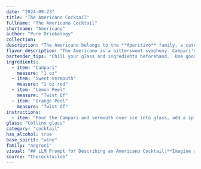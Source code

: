 ```yaml
---
date: "2024-09-23"
title: "The Americano Cocktail"
fullname: "The Americano Cocktail"
shortname: "Americano"
author: "Pure Drinkology"
collection:
description: "The Americano belongs to the **Aperitivo** family, a category of Italian cocktails designed to stimulate the appetite before a meal. It originated in **Milan, Italy**, in the late 19th century, and its name is a nod to the popularity of American tourists who frequented its birthplace, the Café Campari. "
flavor_description: "The Americano is a bittersweet symphony. Campari's bitter orange and herbal notes clash with the sweet, herbal complexity of the vermouth, creating a surprisingly balanced and refreshing drink. The citrus peels add a touch of zest and a hint of floral aroma, rounding out the profile with a subtle elegance. It's like a crisp autumn day bottled – complex, invigorating, and ultimately satisfying. "
bartender_tips: "Chill your glass and ingredients beforehand.  Use good quality Campari and Vermouth, and be precise with measurements.  Express the peels over the drink before discarding them, and ensure your ice is fresh.  Stir gently to combine, avoiding dilution.  A simple garnish of a lemon twist adds a touch of elegance.  Enjoy! "
ingredients:
  - item: "Campari"
    measure: "1 oz"
  - item: "Sweet Vermouth"
    measure: "1 oz red"
  - item: "Lemon Peel"
    measure: "Twist Of"
  - item: "Orange Peel"
    measure: "Twist Of"
instructions:
  - item: "Pour the Campari and vermouth over ice into glass, add a splash of soda water and garnish with half orange slice."
glass: "Collins glass"
category: "cocktail"
has_alcohol: true
base_spirit: "wine"
family: "negroni"
visual: "## LLM Prompt for Describing an Americano Cocktail:**Imagine an Americano cocktail, freshly made and resting in a chilled coupe glass. Describe its appearance in detail, focusing on the following aspects:*** **Color:** What shades and hues are present in the drink? How does the light play on the surface? * **Texture:** How does the liquid appear? Is it still, bubbly, or layered? Are there any visible ingredients?* **Garnish:** Describe the lemon and orange peel garnish. Are they twisted, flamed, or simply floating? How do they complement the overall visual appeal?* **Overall Impression:** What is the overall feeling you get from the appearance of this cocktail?  Is it refreshing, elegant, or bold?  **Bonus:*** Mention the contrasting colors and textures of the Campari and sweet vermouth.* Describe the aroma that might emanate from the glass. * Use evocative language to capture the beauty and appeal of this classic cocktail. "
source: "thecocktaildb"
---
```


